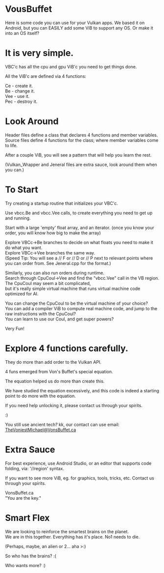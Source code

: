# VousBuffet

Here is some code you can use for your Vulkan apps.
We based it on Android, but you can EASILY add some ViB to support any OS.
Or make it into an OS itself?

# It is very simple.

VBC'c has all the cpu and gpu ViB'c you need to get things done.

All the ViB'c are defined via 4 functions:

Ce - create it.
</br>Be - change it.
</br>Vee - use it.
</br>Pec - destroy it.

# Look Around

Header files define a class that declares 4 functions and member variables.
</br>Source files define 4 functions for the class; where member variables come to life.

After a couple ViB, you will see a pattern that will help you learn the rest.

(Vulkan_Wrapper and Jeneral files are extra sauce, look around them when you can.)

# To Start

Try creating a startup routine that initializes your VBC'c.

Use vbcc.Be and vbcc.Vee calls, to create everything you need to get up and running.

Start with a large 'empty' float array, and an iterator. (once you know your order, you will know how big to make the array)

Explore VBCc->Be branches to decide on what floats you need to make it do what you want.
</br>Explore VBCc->Vee branches the same way.
</br>(Speed Tip: You will see a // F or // D or // P next to relevant points where you can order from. See Jeneral.cpp for the format.)

Similarly, you can also run orders during runtime.
</br>Search through CpuCoul->Vee and find the "vbcc.Vee" call in the VB region.
</br>The CpuCoul may seem a bit complicated,
</br>but it's really simple virtual machine that runs virtual machine code optimized for AI.

You can change the CpuCoul to be the virtual machine of your choice?
</br>You can add a compiler ViB to compute real machine code, and jump to the raw instructions with the CpuCoul?
</br>You can learn to use our Coul, and get super powers?

Very Fun!

# Explore 4 functions carefully.

They do more than add order to the Vulkan API.

4 funs emerged from Von's Buffet's special equation.

The equation helped us do more than create this.

We have studied the equation excessively, and this code is indeed a starting point to do more with the equation.

If you need help unlocking it, please contact us through your spirits.

:)

You still use ancient tech? kk, our contact can use email: TheVoniestMichael@VonsBuffet.ca

# Extra Sauce

For best experience, use Android Studio, or an editor that supports code folding, via: '//region' syntax.

If you want to see more ViB, eg. for graphics, tools, tricks, etc. Contact us through your spirits.

VonsBuffet.ca
</br>"You are the key."

# Smart Flex

We are looking to reinforce the smartest brains on the planet.
</br>We are in this together. Everything has it's place. No1 needs to die.

(Perhaps, maybe, an alien or 2... aha >:)

So who has the brains? :(

Who wants more? :)
